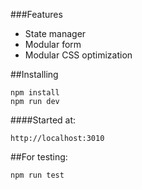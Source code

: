 ###Features

* State manager
* Modular form
* Modular CSS optimization

##Installing

```
npm install
npm run dev
```

####Started at:

```
http://localhost:3010
```

##For testing:

```
npm run test
```


